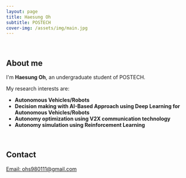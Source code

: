 ```yaml
---
layout: page
title: Haesung Oh
subtitle: POSTECH
cover-img: /assets/img/main.jpg
---
```


<br/>

## About me

I'm **Haesung Oh**,  an undergraduate student of POSTECH. 

My research interests are:
* **Autonomous Vehicles/Robots**
* **Decision making with AI-Based Approach using Deep Learning for Autonomous Vehicles/Robots**
* **Autonomy optimization using V2X communication technology**
* **Autonomy simulation using Reinforcement Learning**


<br/>


## Contact

[Email: ohs980111@gmail.com](ohs980111@gmail.com)
